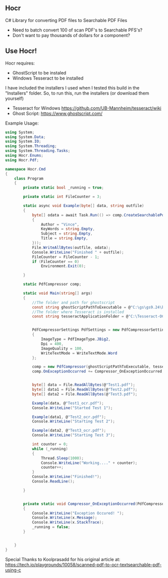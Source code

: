 ## Hocr
C# Library for converting PDF files to Searchable PDF Files

* Need to batch convert 100 of scan PDF's to Searchable PFS's?
* Don't want to pay thousands of dollars for a component?



## Use Hocr!

Hocr requires:

* GhostScript to be instaled
* Windows Tesseract to be installed

I have included the installers I used when I tested this build in the "Installers" folder.
So, to run this, run the installers (or download them yourself)

* Tesseract for Windows https://github.com/UB-Mannheim/tesseract/wiki
* Ghost Script: https://www.ghostscript.com/

Example Usage:
```C#
using System;
using System.Data;
using System.IO;
using System.Threading;
using System.Threading.Tasks;
using Hocr.Enums;
using Hocr.Pdf;

namespace Hocr.Cmd
{
    class Program
    {
        private static bool _running = true;

        private static int FileCounter = 3;

        static async void Example(byte[] data, string outfile)
        {
            byte[] odata = await Task.Run(() => comp.CreateSearchablePdf(data, new PdfMeta()
            {
                Author = "Vince",
                KeyWords = string.Empty,
                Subject = string.Empty,
                Title = string.Empty,
            }));
            File.WriteAllBytes(outfile, odata);
            Console.WriteLine("Finished " + outfile);
            FileCounter = FileCounter - 1;
            if (FileCounter == 0)
                Environment.Exit(0);

        }

        static PdfCompressor comp;

        static void Main(string[] args)
        {
            //The folder and path for ghostscript
            const string ghostScriptPathToExecutable = @"C:\gs\gs9.24\bin\gswin64c.exe";
            //The folder where Tesseract is installed
            const string tesseractApplicationFolder = @"C:\Tesseract-OCR\";


            PdfCompressorSettings PdfSettings = new PdfCompressorSettings
            {
                ImageType = PdfImageType.JBig2,
                Dpi = 400,
                ImageQuality = 100,
                WriteTextMode = WriteTextMode.Word
            };

            comp = new PdfCompressor(ghostScriptPathToExecutable, tesseractApplicationFolder, PdfSettings);
            comp.OnExceptionOccurred += Compressor_OnExceptionOccurred;


            byte[] data = File.ReadAllBytes(@"Test1.pdf");
            byte[] data1 = File.ReadAllBytes(@"Test2.pdf");
            byte[] data2 = File.ReadAllBytes(@"Test3.pdf");

            Example(data, @"Test1_ocr.pdf");
            Console.WriteLine("Started Test 1");

            Example(data1, @"Test2_ocr.pdf");
            Console.WriteLine("Starting Test 2");

            Example(data2, @"Test3_ocr.pdf");
            Console.WriteLine("Starting Test 3");

            int counter = 0;
            while (_running)
            {
                Thread.Sleep(1000);
                Console.WriteLine("Working...." + counter);
                counter++;
            }
            Console.WriteLine("Finished!");
            Console.ReadLine();

        }


        private static void Compressor_OnExceptionOccurred(PdfCompressor c, Exception x)
        {
            Console.WriteLine("Exception Occured! ");
            Console.WriteLine(x.Message);
            Console.WriteLine(x.StackTrace);
            _running = false;
        }


    }
}
```

Special Thanks to Koolprasadd for his original article at:  https://tech.io/playgrounds/10058/scanned-pdf-to-ocr-textsearchable-pdf-using-c
